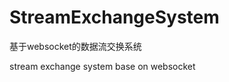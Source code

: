 StreamExchangeSystem
====================

基于websocket的数据流交换系统

stream exchange system base on websocket
